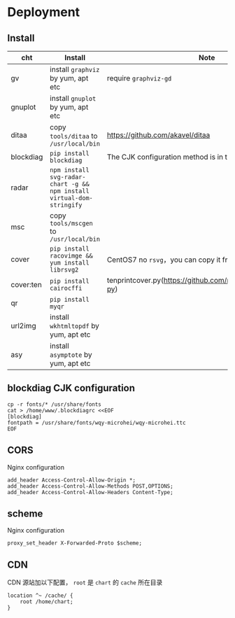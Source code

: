 # Deployment

## Install

| cht | Install | Note |
| -- | -- | -- |
|gv | install `graphviz` by yum, apt etc | require `graphviz-gd` |
|gnuplot | install `gnuplot` by yum, apt etc | |
|ditaa |copy `tools/ditaa` to `/usr/local/bin`|https://github.com/akavel/ditaa|
|blockdiag |`pip install blockdiag` |The CJK configuration method is in the next section |
|radar |`npm install svg-radar-chart -g && npm install virtual-dom-stringify`||
|msc | copy `tools/mscgen` to `/usr/local/bin`||
|cover |`pip install racovimge && yum install librsvg2` |CentOS7 no `rsvg`，you can copy it from CentOS6|
|cover:ten |`pip install cairocffi` |tenprintcover.py(https://github.com/mgiraldo/tenprintcover-py)|
|qr |`pip install myqr` ||
|url2img |install `wkhtmltopdf` by yum, apt etc||
|asy | install `asymptote` by yum, apt etc||

## blockdiag CJK configuration
```
cp -r fonts/* /usr/share/fonts
cat > /home/www/.blockdiagrc <<EOF
[blockdiag]
fontpath = /usr/share/fonts/wqy-microhei/wqy-microhei.ttc
EOF
``` 

## CORS
Nginx configuration

```
add_header Access-Control-Allow-Origin *;
add_header Access-Control-Allow-Methods POST,OPTIONS;
add_header Access-Control-Allow-Headers Content-Type;
```

## scheme

Nginx configuration

```
proxy_set_header X-Forwarded-Proto $scheme;
```

## CDN

CDN 源站加以下配置， `root` 是 `chart` 的 `cache` 所在目录

```
location ^~ /cache/ {
	root /home/chart;
}
```
